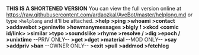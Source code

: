 **THIS IS A SHORTENED VERSION**
You can view the full version online at <https://raw.githubusercontent.com/ardaozkal/AveBot/master/helplong.md> or type `>helplong` and it'll be attached.
**>help**
**>ping**
**>whoami**
**>contact <message>**
**>addavebot**
**>geninvite**
**>howmanymessages**
**>bigly**
**!<bang> <something>**
**>xkcd <comic id/link>**
**>similar <word or a word group>**
**>typo <word or a word group>**
**>soundslike <word or a word group>**
**>rhyme <word or a word group>**
**>resolve / >dig <domain>**
**>epoch / >unixtime**
--PRIV ONLY--
**>get <url>**
**>dget <url>**
**>material <name>**
--MOD ONLY--
**>say <something>**
**>addpriv <tag as many people as you like>**
**>ban <tag as many people as you like>**
--OWNER ONLY--
**>exit**
**>pull**
**>addmod <tag as many people as you like>**
**>fetchlog**
